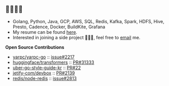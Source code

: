 ## 👩🏻‍💻👋

- Golang, Python, Java, GCP, AWS, SQL, Redis, Kafka, Spark, HDFS, Hive, Presto, Cadence, Docker, BuildKite, Grafana
- My resume can be found [here](https://github.com/unscrew/unscrew/blob/main/kim_resume_2024.pdf).
- Interested in joining a side project 🙋🏻‍♀️, feel free to [email](mailto:chloe.minkyung.k@gmail.com) me.


**Open Source Contributions**
- [yarpc/yarpc-go](https://github.com/yarpc/yarpc-go) :: [issue#2217](https://github.com/yarpc/yarpc-go/issues/2217) 
- [huggingface/transformers](https://github.com/huggingface/transformers) :: [PR#31333](https://github.com/huggingface/transformers/pull/31333)
- [uber-go-style-guide-kr](https://github.com/TangoEnSkai/uber-go-style-guide-kr) :: [PR#22](https://github.com/TangoEnSkai/uber-go-style-guide-kr/pull/22)
- [jetify-com/devbox](https://github.com/jetify-com/devbox) :: [PR#2139](https://github.com/jetify-com/devbox/pull/2139)
- [redis/node-redis](https://github.com/redis/node-redis/) :: [issue#2813](https://github.com/redis/node-redis/issues/2813)
